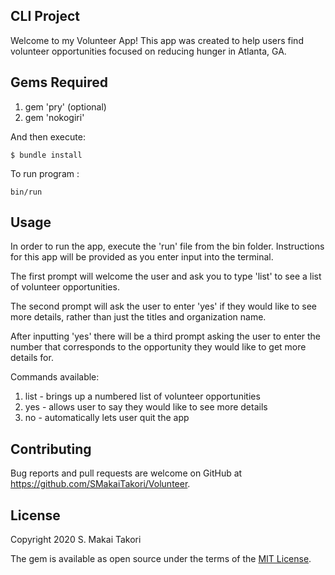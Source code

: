 ## CLI Project

Welcome to my Volunteer App! This app was created to help users find volunteer opportunities focused on reducing hunger in Atlanta, GA.

## Gems Required

 1) gem 'pry' (optional)
 2) gem 'nokogiri'

And then execute:

    $ bundle install

To run program :

    bin/run

## Usage

In order to run the app, execute the 'run' file from the bin folder.
Instructions for this app will be provided as you enter input into the terminal.

The first prompt will welcome the user and ask you to type 'list' to see a list of volunteer opportunities. 

The second prompt will ask the user to enter 'yes' if they would like to see more details, rather than just the titles and organization name.

After inputting 'yes' there will be a third prompt asking the user to enter the number that corresponds to the opportunity they would like to get more details for.

Commands available:
1. list - brings up a numbered list of volunteer opportunities
2. yes - allows user to say they would like to see more details
3. no - automatically lets user quit the app

## Contributing

Bug reports and pull requests are welcome on GitHub at https://github.com/SMakaiTakori/Volunteer.


## License

Copyright 2020 S. Makai Takori

The gem is available as open source under the terms of the [MIT License](https://opensource.org/licenses/MIT).
